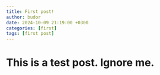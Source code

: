 ```yaml
---
title: First post!
author: budor
date: 2024-10-09 21:19:00 +0300
categories: [first]
tags: [first post]
---
```


# This is a test post. Ignore me.
